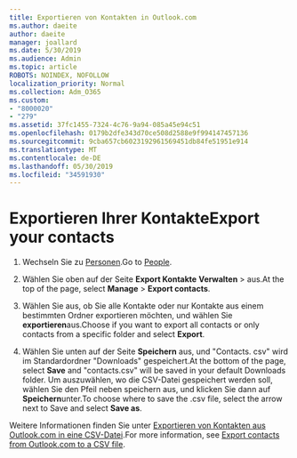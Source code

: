 ```yaml
---
title: Exportieren von Kontakten in Outlook.com
ms.author: daeite
author: daeite
manager: joallard
ms.date: 5/30/2019
ms.audience: Admin
ms.topic: article
ROBOTS: NOINDEX, NOFOLLOW
localization_priority: Normal
ms.collection: Adm_O365
ms.custom:
- "8000020"
- "279"
ms.assetid: 37fc1455-7324-4c76-9a94-085a45e94c51
ms.openlocfilehash: 0179b2dfe343d70ce508d2588e9f994147457136
ms.sourcegitcommit: 9cba657cb6023192961569451db84fe51951e914
ms.translationtype: MT
ms.contentlocale: de-DE
ms.lasthandoff: 05/30/2019
ms.locfileid: "34591930"
---
```

# <a name="export-your-contacts"></a><span data-ttu-id="bbb79-102">Exportieren Ihrer Kontakte</span><span class="sxs-lookup"><span data-stu-id="bbb79-102">Export your contacts</span></span>

1. <span data-ttu-id="bbb79-103">Wechseln Sie zu [Personen](https://outlook.live.com/people/).</span><span class="sxs-lookup"><span data-stu-id="bbb79-103">Go to [People](https://outlook.live.com/people/).</span></span>

2. <span data-ttu-id="bbb79-104">Wählen Sie oben auf der Seite **Export Kontakte** **Verwalten** \> aus.</span><span class="sxs-lookup"><span data-stu-id="bbb79-104">At the top of the page, select **Manage** \> **Export contacts**.</span></span>

3. <span data-ttu-id="bbb79-105">Wählen Sie aus, ob Sie alle Kontakte oder nur Kontakte aus einem bestimmten Ordner exportieren möchten, und wählen Sie **exportieren**aus.</span><span class="sxs-lookup"><span data-stu-id="bbb79-105">Choose if you want to export all contacts or only contacts from a specific folder and select **Export**.</span></span>

4. <span data-ttu-id="bbb79-106">Wählen Sie unten auf der Seite **Speichern** aus, und "Contacts. csv" wird im Standardordner "Downloads" gespeichert.</span><span class="sxs-lookup"><span data-stu-id="bbb79-106">At the bottom of the page, select **Save** and "contacts.csv" will be saved in your default Downloads folder.</span></span> <span data-ttu-id="bbb79-107">Um auszuwählen, wo die CSV-Datei gespeichert werden soll, wählen Sie den Pfeil neben speichern aus, und klicken Sie dann auf **Speichern**unter.</span><span class="sxs-lookup"><span data-stu-id="bbb79-107">To choose where to save the .csv file, select the arrow next to Save and select **Save as**.</span></span>

<span data-ttu-id="bbb79-108">Weitere Informationen finden Sie unter [Exportieren von Kontakten aus Outlook.com in eine CSV-Datei](https://go.microsoft.com/fwlink/p/?linkid=873137).</span><span class="sxs-lookup"><span data-stu-id="bbb79-108">For more information, see [Export contacts from Outlook.com to a CSV file](https://go.microsoft.com/fwlink/p/?linkid=873137).</span></span>
